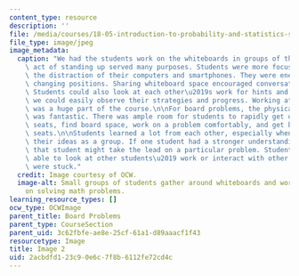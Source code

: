 ```yaml
---
content_type: resource
description: ''
file: /media/courses/18-05-introduction-to-probability-and-statistics-spring-2014/2acbdfd123c90e6c7f8b6112fe72cd4c_gallery4-2.jpg
file_type: image/jpeg
image_metadata:
  caption: "We had the students work on the whiteboards in groups of three. The physical\
    \ act of standing up served many purposes. Students were more focused without\
    \ the distraction of their computers and smartphones. They were energized by physically\
    \ changing positions. Sharing whiteboard space encouraged conversation and collaboration.\
    \ Students could also look at each other\u2019s work for hints and ideas, and\
    \ we could easily observe their strategies and progress. Working at the whiteboards\
    \ was a huge part of the course.\n\nFor board problems, the physical classroom\
    \ was fantastic. There was ample room for students to rapidly get out of their\
    \ seats, find board space, work on a problem comfortably, and get back in their\
    \ seats.\n\nStudents learned a lot from each other, especially when they discussed\
    \ their ideas as a group. If one student had a stronger understanding of the material,\
    \ that student might take the lead on a particular problem. Students were also\
    \ able to look at other students\u2019 work or interact with other groups if they\
    \ were stuck."
  credit: Image courtesy of OCW.
  image-alt: Small groups of students gather around whiteboards and work together
    on solving math problems.
learning_resource_types: []
ocw_type: OCWImage
parent_title: Board Problems
parent_type: CourseSection
parent_uid: 3c62fbfe-ae8e-25cf-61a1-d89aaacf1f43
resourcetype: Image
title: Image 2
uid: 2acbdfd1-23c9-0e6c-7f8b-6112fe72cd4c
---
```

